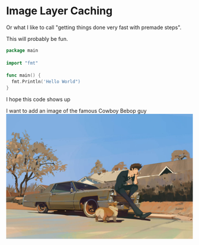 # Image Layer Caching 

Or what I like to call "getting things done very fast with premade steps".

This will probably be fun.

```go
package main

import "fmt"

func main() {
  fmt.Println('Hello World")
}
```

I hope this code shows up

I want to add an image of the famous Cowboy Bebop guy
![image-of-cowboy-bebop-guy](../assets/image-layer-caching/banner.jpg)
